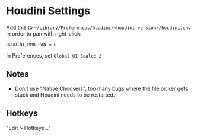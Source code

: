 # Houdini Settings

Add this to `~/Library/Preferences/houdini/<houdini-version>/houdini.env` in order to pan with right-click:

    HOUDINI_MMB_PAN = 0

In Preferences, set `Global UI Scale: 2`

## Notes

- Don't use "Native Choosers", too many bugs where the file picker gets stuck and Houdini needs to be restarted.

## Hotkeys

"Edit > Hotkeys..."
